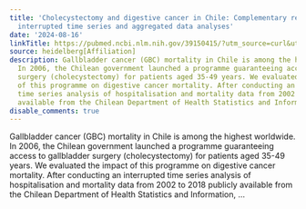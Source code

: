 ```yaml
---
title: 'Cholecystectomy and digestive cancer in Chile: Complementary results from
  interrupted time series and aggregated data analyses'
date: '2024-08-16'
linkTitle: https://pubmed.ncbi.nlm.nih.gov/39150415/?utm_source=curl&utm_medium=rss&utm_campaign=pubmed-2&utm_content=1FakS-2QOkCT8HsMOQP1bCRQ4YzyumYOmxmF0moLsQ3dFB1E9V&fc=20220326224207&ff=20240817183523&v=2.18.0.post9+e462414
source: heidelberg[Affiliation]
description: Gallbladder cancer (GBC) mortality in Chile is among the highest worldwide.
  In 2006, the Chilean government launched a programme guaranteeing access to gallbladder
  surgery (cholecystectomy) for patients aged 35-49 years. We evaluated the impact
  of this programme on digestive cancer mortality. After conducting an interrupted
  time series analysis of hospitalisation and mortality data from 2002 to 2018 publicly
  available from the Chilean Department of Health Statistics and Information, ...
disable_comments: true
---
```

Gallbladder cancer (GBC) mortality in Chile is among the highest worldwide. In 2006, the Chilean government launched a programme guaranteeing access to gallbladder surgery (cholecystectomy) for patients aged 35-49 years. We evaluated the impact of this programme on digestive cancer mortality. After conducting an interrupted time series analysis of hospitalisation and mortality data from 2002 to 2018 publicly available from the Chilean Department of Health Statistics and Information, ...